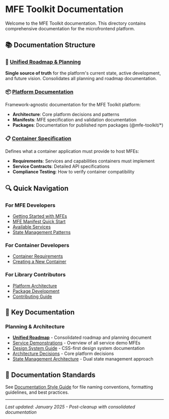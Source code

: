 # MFE Toolkit Documentation

Welcome to the MFE Toolkit documentation. This directory contains comprehensive documentation for the microfrontend platform.

## 📚 Documentation Structure

### 🎯 [Unified Roadmap & Planning](./ROADMAP.md)

**Single source of truth** for the platform's current state, active development, and future vision. Consolidates all planning and roadmap documentation.

### 📦 [Platform Documentation](./platform/)

Framework-agnostic documentation for the MFE Toolkit platform:

- **Architecture**: Core platform decisions and patterns
- **Manifests**: MFE specification and validation documentation
- **Packages**: Documentation for published npm packages (@mfe-toolkit/\*)

### 📋 [Container Specification](./container-spec/)

Defines what a container application must provide to host MFEs:

- **Requirements**: Services and capabilities containers must implement
- **Service Contracts**: Detailed API specifications
- **Compliance Testing**: How to verify container compatibility

## 🔍 Quick Navigation

### For MFE Developers

- [Getting Started with MFEs](./platform/guides/getting-started-mfe.md)
- [MFE Manifest Quick Start](./platform/manifests/quick-start.md)
- [Available Services](./container-spec/service-contracts.md)
- [State Management Patterns](./platform/architecture/state-patterns.md)

### For Container Developers

- [Container Requirements](./container-spec/requirements.md)
- [Creating a New Container](./container-spec/creating-containers.md)

### For Library Contributors

- [Platform Architecture](./platform/architecture/)
- [Package Development](./platform/packages/)
- [Contributing Guide](../CONTRIBUTING.md)

## 📖 Key Documentation

### Planning & Architecture
- **[Unified Roadmap](./ROADMAP.md)** - Consolidated roadmap and planning document
- [Service Demonstrations](./service-demos.md) - Overview of all service demo MFEs
- [Design System Guide](./design-system/) - CSS-first design system documentation
- [Architecture Decisions](./architecture/architecture-decisions.md) - Core platform decisions
- [State Management Architecture](./architecture/state-management-architecture.md) - Dual state management approach

## 📝 Documentation Standards

See [Documentation Style Guide](./style-guide.md) for file naming conventions, formatting guidelines, and best practices.

---

_Last updated: January 2025 - Post-cleanup with consolidated documentation_
